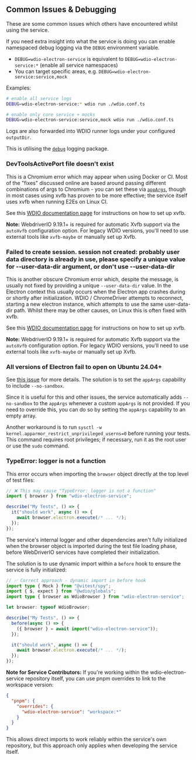 ## Common Issues & Debugging

These are some common issues which others have encountered whilst using the service.

If you need extra insight into what the service is doing you can enable namespaced debug logging via the `DEBUG` environment variable.

- `DEBUG=wdio-electron-service` is equivalent to `DEBUG=wdio-electron-service:*` (enable all service namespaces)
- You can target specific areas, e.g. `DEBUG=wdio-electron-service:service,mock`

Examples:

```bash
# enable all service logs
DEBUG=wdio-electron-service:* wdio run ./wdio.conf.ts

# enable only core service + mocks
DEBUG=wdio-electron-service:service,mock wdio run ./wdio.conf.ts
```

Logs are also forwarded into WDIO runner logs under your configured `outputDir`.

This is utilising the [`debug`](https://github.com/debug-js/debug) logging package.

### DevToolsActivePort file doesn't exist

This is a Chromium error which may appear when using Docker or CI. Most of the "fixes" discussed online are based around passing different combinations of args to Chromium - you can set these via [`appArgs`](./configuration/service-configuration.md#appargs-string), though in most cases using xvfb has proven to be more effective; the service itself uses xvfb when running E2Es on Linux CI.

See this [WDIO documentation page](https://webdriver.io/docs/headless-and-xvfb) for instructions on how to set up xvfb.

**Note:** WebdriverIO 9.19.1+ is required for automatic Xvfb support via the `autoXvfb` configuration option. For legacy WDIO versions, you'll need to use external tools like `xvfb-maybe` or manually set up Xvfb.

### Failed to create session. session not created: probably user data directory is already in use, please specify a unique value for --user-data-dir argument, or don't use --user-data-dir

This is another obscure Chromium error which, despite the message, is usually not fixed by providing a unique `--user-data-dir` value. In the Electron context this usually occurs when the Electron app crashes during or shortly after initialization. WDIO / ChromeDriver attempts to reconnect, starting a new electron instance, which attempts to use the same user-data-dir path. Whilst there may be other causes, on Linux this is often fixed with xvfb.

See this [WDIO documentation page](https://webdriver.io/docs/headless-and-xvfb) for instructions on how to set up xvfb.

**Note:** WebdriverIO 9.19.1+ is required for automatic Xvfb support via the `autoXvfb` configuration option. For legacy WDIO versions, you'll need to use external tools like `xvfb-maybe` or manually set up Xvfb.

### All versions of Electron fail to open on Ubuntu 24.04+

See [this issue](https://github.com/electron/electron/issues/41066) for more details. The solution is to set the `appArgs` capability to include `--no-sandbox`.

Since it is useful for this and other issues, the service automatically adds `--no-sandbox` to the `appArgs` whenever a custom `appArgs` is not provided. If you need to override this, you can do so by setting the `appArgs` capability to an empty array.

Another workaround is to run `sysctl -w kernel.apparmor_restrict_unprivileged_userns=0` before running your tests.
This command requires root privileges; if necessary, run it as the root user or use the `sudo` command.

### TypeError: logger is not a function

This error occurs when importing the `browser` object directly at the top level of test files:

```typescript
// ❌ This may cause "TypeError: logger is not a function"
import { browser } from "wdio-electron-service";

describe("My Tests", () => {
  it("should work", async () => {
    await browser.electron.execute(/* ... */);
  });
});
```

The service's internal logger and other dependencies aren't fully initialized when the browser object is imported during the test file loading phase, before WebDriverIO services have completed their initialization.

The solution is to use dynamic import within a `before` hook to ensure the service is fully initialized:

```typescript
// ✅ Correct approach - dynamic import in before hook
import type { Mock } from "@vitest/spy";
import { $, expect } from "@wdio/globals";
import type { browser as WdioBrowser } from "wdio-electron-service";

let browser: typeof WdioBrowser;

describe("My Tests", () => {
  before(async () => {
    ({ browser } = await import("wdio-electron-service"));
  });

  it("should work", async () => {
    await browser.electron.execute(/* ... */);
  });
});
```

**Note for Service Contributors:** If you're working within the wdio-electron-service repository itself, you can use pnpm overrides to link to the workspace version:

```json
{
  "pnpm": {
    "overrides": {
      "wdio-electron-service": "workspace:*"
    }
  }
}
```

This allows direct imports to work reliably within the service's own repository, but this approach only applies when developing the service itself.
